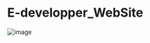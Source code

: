 # E-developper_WebSite
![image](https://github.com/user-attachments/assets/0dd223eb-dfae-49b3-ba5b-e45c1b0acd86)
